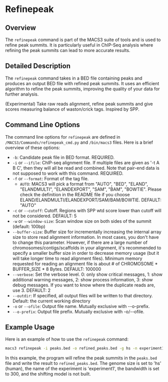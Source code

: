 # Refinepeak

## Overview
The `refinepeak` command is part of the MACS3 suite of tools and is used to refine peak summits. It is particularly useful in ChIP-Seq analysis where refining the peak summits can lead to more accurate results.

## Detailed Description

The `refinepeak` command takes in a BED file containing peaks and produces an output BED file with refined peak summits. It uses an efficient algorithm to refine the peak summits, improving the quality of your data for further analysis.


(Experimental) Take raw reads alignment, refine peak summits and give scores measuring balance of waston/crick tags. Inspired by
                        SPP.
## Command Line Options

The command line options for `refinepeak` are defined in `/MACS3/Commands/refinepeak_cmd.py` and `/bin/macs3` files. Here is a brief overview of these options:

- `-b`: Candidate peak file in BED format. REQUIRED.
- `-i` or `--ifile`: ChIP-seq alignment file. If multiple files are given as '-t A B C', then they will all be read and combined. Note that pair-end data is not supposed to work with this command. REQUIRED.
- `-f` or `--format`: Format of the tag file.
  - `AUTO`: MACS3 will pick a format from "AUTO", "BED", "ELAND", "ELANDMULTI", "ELANDEXPORT", "SAM", "BAM", "BOWTIE". Please check the definition in the README file if you choose ELAND/ELANDMULTI/ELANDEXPORT/SAM/BAM/BOWTIE. DEFAULT: "AUTO"
- `-c` or `--cutoff`: Cutoff. Regions with SPP wtd score lower than cutoff will not be considered. DEFAULT: 5
- `-w` or `--window-size`: Scan window size on both sides of the summit (default: 100bp)
- `--buffer-size`: Buffer size for incrementally increasing the internal array size to store read alignment information. In most cases, you don't have to change this parameter. However, if there are a large number of chromosomes/contigs/scaffolds in your alignment, it's recommended to specify a smaller buffer size in order to decrease memory usage (but it will take longer time to read alignment files). Minimum memory requested for reading an alignment file is about # of CHROMOSOME * BUFFER_SIZE * 8 Bytes. DEFAULT: 100000
- `--verbose`: Set the verbose level. 0: only show critical messages, 1: show additional warning messages, 2: show process information, 3: show debug messages. If you want to know where the duplicate reads are, use 3. DEFAULT: 2
- `--outdir`: If specified, all output files will be written to that directory. Default: the current working directory
- `-o` or `--ofile`: Output file name. Mutually exclusive with --o-prefix.
- `--o-prefix`: Output file prefix. Mutually exclusive with -o/--ofile.


## Example Usage

Here is an example of how to use the `refinepeak` command:

```bash
macs3 refinepeak -i peaks.bed -o refined_peaks.bed -g hs -n experiment1 --bw 300 --nomodel
```

In this example, the program will refine the peak summits in the `peaks.bed` file and write the result to `refined_peaks.bed`. The genome size is set to 'hs' (human), the name of the experiment is 'experiment1', the bandwidth is set to 300, and the shifting model is not built.
